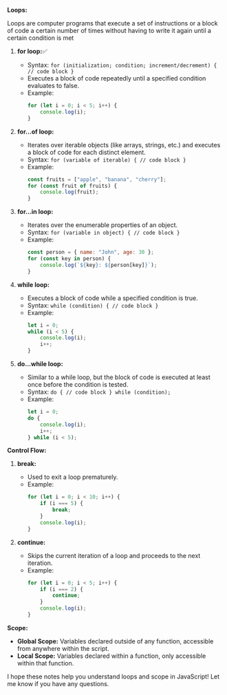 **Loops:**

Loops are computer programs that execute a set of instructions or a block of code a certain number of times without having to write it again until a certain condition is met

1. **for loop:**✅
   - Syntax: `for (initialization; condition; increment/decrement) { // code block }`
   - Executes a block of code repeatedly until a specified condition evaluates to false.
   - Example:
     ```javascript
     for (let i = 0; i < 5; i++) {
         console.log(i);
     }
     ```

2. **for...of loop:**
   - Iterates over iterable objects (like arrays, strings, etc.) and executes a block of code for each distinct element.
   - Syntax: `for (variable of iterable) { // code block }`
   - Example:
     ```javascript
     const fruits = ["apple", "banana", "cherry"];
     for (const fruit of fruits) {
         console.log(fruit);
     }
     ```

3. **for...in loop:**
   - Iterates over the enumerable properties of an object.
   - Syntax: `for (variable in object) { // code block }`
   - Example:
     ```javascript
     const person = { name: "John", age: 30 };
     for (const key in person) {
         console.log(`${key}: ${person[key]}`);
     }
     ```

4. **while loop:**
   - Executes a block of code while a specified condition is true.
   - Syntax: `while (condition) { // code block }`
   - Example:
     ```javascript
     let i = 0;
     while (i < 5) {
         console.log(i);
         i++;
     }
     ```

5. **do...while loop:**
   - Similar to a while loop, but the block of code is executed at least once before the condition is tested.
   - Syntax: `do { // code block } while (condition);`
   - Example:
     ```javascript
     let i = 0;
     do {
         console.log(i);
         i++;
     } while (i < 5);
     ```

**Control Flow:**

1. **break:**
   - Used to exit a loop prematurely.
   - Example:
     ```javascript
     for (let i = 0; i < 10; i++) {
         if (i === 5) {
             break;
         }
         console.log(i);
     }
     ```

2. **continue:**
   - Skips the current iteration of a loop and proceeds to the next iteration.
   - Example:
     ```javascript
     for (let i = 0; i < 5; i++) {
         if (i === 2) {
             continue;
         }
         console.log(i);
     }
     ```

**Scope:**

- **Global Scope:** Variables declared outside of any function, accessible from anywhere within the script.
- **Local Scope:** Variables declared within a function, only accessible within that function.

I hope these notes help you understand loops and scope in JavaScript! Let me know if you have any questions.
